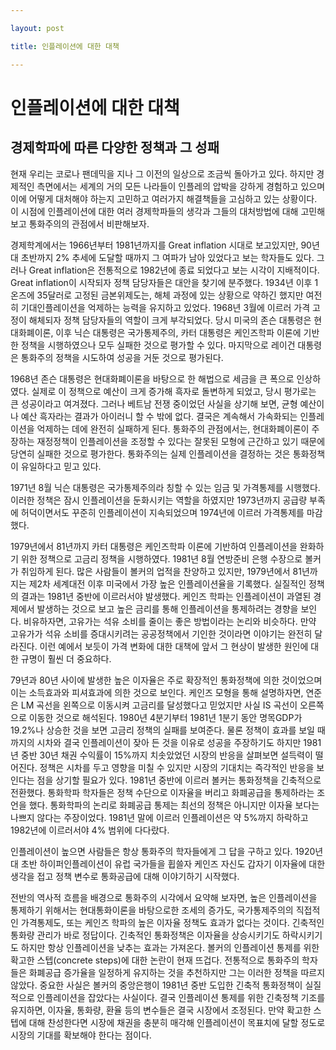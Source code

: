 ```yaml
---

layout: post

title: 인플레이션에 대한 대책

---
```


# 인플레이션에 대한 대책
## 경제학파에 따른 다양한 정책과 그 성패

현재 우리는 코로나 팬데믹을 지나 그 이전의 일상으로 조금씩 돌아가고 있다. 하지만 경제적인 측면에서는 세계의 거의 모든 나라들이 인플레의 압박을 강하게 경험하고 있으며 이에 어떻게 대처해야 하는지 고민하고 여러가지 해결책들을 고심하고 있는 상황이다. 이 시점에 인플레이션에 대한 여러 경제학파들의 생각과 그들의 대처방법에 대해 고민해 보고 통화주의의 관점에서 비판해보자.

경제학계에서는 1966년부터 1981년까지를 Great inflation 시대로 보고있지만, 90년대 초반까지 2% 추세에 도달할 때까지 그 여파가 남아 있었다고 보는 학자들도 있다. 그러나 Great inflation은 전통적으로 1982년에 종료 되었다고 보는 시각이 지배적이다. Great inflation이 시작되자 정책 담당자들은 대안을 찾기에 분주했다. 1934년 이후 1온즈에 35달러로 고정된 금본위제도는, 해체 과정에 있는 상황으로 약하긴 했지만 여전히 기대인플레이션을 억제하는 능력을 유지하고 있었다. 1968년 3월에 이르러 가격 고정이 해체되자 정책 담당자들의 역할이 크게 부각되었다. 당시 미국의 존슨 대통령은  현대화폐이론, 이후 닉슨 대통령은 국가통제주의, 카터 대통령은 케인즈학파 이론에 기반한 정책을 시행하였으나 모두 실패한 것으로 평가할 수 있다. 마지막으로 레이건 대통령은 통화주의 정책을 시도하여 성공을 거둔 것으로 평가된다. 

1968년 존슨 대통령은 현대화폐이론을 바탕으로 한 해법으로 세금을 큰 폭으로 인상하였다. 실제로 이 정책으로 예산이 크게 증가해 흑자로 돌변하게 되었고, 당시 평가로는 큰 성공이라고 여겨졌다. 그러나 베트남 전쟁 중이었던 사실을 상기해 보면, 균형 예산이나 예산 흑자라는 결과가 아이러니 할 수 밖에 없다. 결국은 계속해서 가속화되는 인플레이션을 억제하는 데에 완전히 실패하게 된다. 통화주의 관점에서는, 현대화폐이론이 주장하는 재정정책이 인플레이션을 조정할 수 있다는 잘못된 모형에 근간하고 있기 때문에 당연히 실패한 것으로 평가한다. 통화주의는 실제 인플레이션을 결정하는 것은 통화정책이 유일하다고 믿고 있다. 

1971년 8월 닉슨 대통령은 국가통제주의라 칭할 수 있는 임금 및 가격통제를 시행했다. 이러한 정책은 잠시 인플레이션을 둔화시키는 역할을 하였지만 1973년까지 공급량 부족에 허덕이면서도 꾸준히 인플레이션이 지속되었으며 1974년에 이르러 가격통제를 마감했다.

1979년에서 81년까지 카터 대통령은 케인즈학파 이론에 기반하여 인플레이션을 완화하기 위한 정책으로 고금리 정책을 시행하였다. 1981년 8월 연방준비 은행 수장으로 볼커가 취임하게 된다. 많은 사람들이 볼커의 업적을 찬양하고 있지만, 1979년에서 81년까지는 제2차 세계대전 이후 미국에서 가장 높은 인플레이션율을 기록했다. 실질적인 정책의 결과는 1981년 중반에 이르러서야 발생했다. 케인즈 학파는 인플레이션이 과열된 경제에서 발생하는 것으로 보고 높은 금리를 통해 인플레이션을 통제하려는 경향을 보인다. 비유하자면, 고유가는 석유 소비를 줄이는 좋은 방법이라는 논리와 비슷하다. 만약 고유가가 석유 소비를 증대시키려는 공공정책에서 기인한 것이라면 이야기는 완전히 달라진다. 이런 예에서 보듯이 가격 변화에 대한 대책에 앞서 그 현상이 발생한 원인에 대한 규명이 훨씬 더 중요하다. 

79년과 80년 사이에 발생한 높은 이자율은 주로 확장적인 통화정책에 의한 것이었으며 이는 소득효과와 피셔효과에 의한 것으로 보인다. 케인즈 모형을 통해 설명하자면, 연준은 LM 곡선을 왼쪽으로 이동시켜 고금리를 달성했다고 믿었지만 사실 IS 곡선이 오른쪽으로 이동한 것으로 해석된다. 1980년 4분기부터 1981년 1분기 동안 명목GDP가 19.2%나 상승한 것을 보면 고금리 정책의 실패를 보여준다. 물론 정책이 효과를 보일 때까지의 시차와 결국 인플레이션이 잦아 든 것을 이유로 성공을 주장하기도 하지만 1981년 중반 30년 채권 수익률이 15%까지 치솟았었던 시장의 반응을 살펴보면 설득력이 떨어진다. 정책은 시차를 두고 영향을 미칠 수 있지만 시장의 기대치는 즉각적인 반응을 보인다는 점을 상기할 필요가 있다. 1981년 중반에 이르러 볼커는 통화정책을 긴축적으로 전환했다. 통화학파 학자들은 정책 수단으로 이자율을 버리고 화폐공급을 통제하라는 조언을 했다. 통화학파의 논리로 화폐공급 통제는 최선의 정책은 아니지만 이자율 보다는 나쁘지 않다는 주장이었다. 1981년 말에 이르러 인플레이션은 약 5%까지 하락하고 1982년에 이르러서야 4% 범위에 다다랐다. 

인플레이션이 높으면 사람들은 항상 통화주의 학자들에게 그 답을 구하고 있다. 1920년대 초반 하이퍼인플레이션이 유럽 국가들을 휩쓸자 케인즈 자신도 갑자기 이자율에 대한 생각을 접고 정책 변수로 통화공급에 대해 이야기하기 시작했다.

전반의 역사적 흐름을 배경으로 통화주의 시각에서 요약해 보자면, 높은 인플레이션을 통제하기 위해서는 현대통화이론을 바탕으로한 조세의 증가도, 국가통제주의의 직접적인 가격통제도, 또는 케인즈 학파의 높은 이자율 정책도 효과가 없다는 것이다. 긴축적인 통화량 관리가 바로 정답이다. 긴축적인 통화정책은 이자율을 상승시키기도 하락시키기도 하지만 항상 인플레이션을 낮추는 효과는 가져온다. 볼커의 인플레이션 통제를 위한 확고한 스텝(concrete steps)에 대한 논란이 현재 뜨겁다. 전통적으로 통화주의 학자들은 화폐공급 증가율을 일정하게 유지하는 것을 추천하지만 그는 이러한 정책을 따르지 않았다. 중요한 사실은 볼커의 중앙은행이 1981년 중반 도입한 긴축적 통화정책이 실질적으로 인플레이션을 잡았다는 사실이다. 결국 인플레이션 통제를 위한 긴축정책 기조를 유지하면, 이자율, 통화량, 환율 등의 변수들은 결국 시장에서 조정된다. 만약 확고한 스텝에 대해 찬성한다면 시장에 채권을 충분히 매각해 인플레이션이 목표치에 달할 정도로 시장의 기대를 확보해야 한다는 점이다. 